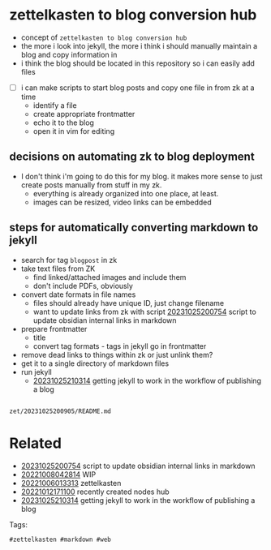 # zettelkasten to blog conversion hub

- concept of `zettelkasten to blog conversion hub`
- the more i look into jekyll, the more i think i should manually maintain a blog and copy information in
- i think the blog should be located in this repository so i can easily add files
- [ ] i can make scripts to start blog posts and copy one file in from zk at a time
  - identify a file
  - create appropriate frontmatter
  - echo it to the blog
  - open it in vim for editing

## decisions on automating zk to blog deployment
- I don't think i'm going to do this for my blog. it makes more sense to just create posts manually from stuff in my zk.
  - everything is already organized into one place, at least.
  - images can be resized, video links can be embedded

## steps for automatically converting markdown to jekyll
- search for tag `blogpost` in zk
- take text files from ZK
  - find linked/attached images and include them
  - don't include PDFs, obviously
- convert date formats in file names
  - files should already have unique ID, just change filename
  - want to update links from zk with script [20231025200754](/zet/20231025200754/README.md) script to update obsidian internal links in markdown
- prepare frontmatter
  - title
  - convert tag formats - tags in jekyll go in frontmatter
- remove dead links to things within zk or just unlink them?
- get it to a single directory of markdown files
- run jekyll
  - [20231025210314](/zet/20231025210314/README.md) getting jekyll to work in the workflow of publishing a blog

```
```

` zet/20231025200905/README.md `

# Related

- [20231025200754](/zet/20231025200754/README.md) script to update obsidian internal links in markdown
- [20221008042814](/zet/20221008042814/README.md) WIP
- [20221006013313](/zet/20221006013313/README.md) zettelkasten
- [20221012171100](/zet/20221012171100/README.md) recently created nodes hub
- [20231025210314](/zet/20231025210314/README.md) getting jekyll to work in the workflow of publishing a blog

Tags:

    #zettelkasten #markdown #web
